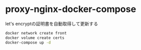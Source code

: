 # proxy-nginx-docker-compose

let's encryptの証明書を自動取得して更新する

```sh
docker network create front
docker volume create certs
docker-compose up -d
```
